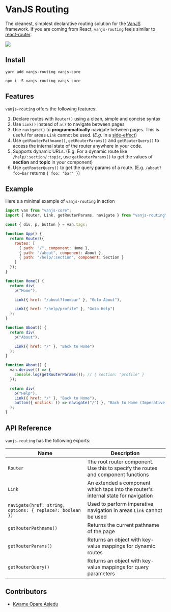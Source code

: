 # VanJS Routing

The cleanest, simplest declarative routing solution for the [VanJS](https://vanjs.org/) framework. If you are coming
from React, `vanjs-routing` feels similar to [react-router](https://npmjs.org/package/react-router).

[![](https://img.shields.io/badge/Github-Star-blue)](https://github.com/kwameopareasiedu/vanjs-routing)

## Install

```shell
yarn add vanjs-routing vanjs-core
```

```shell
npm i -S vanjs-routing vanjs-core
```

## Features

`vanjs-routing` offers the following features:

1. Declare routes with `Router()` using a clean, simple and concise syntax
2. Use `Link()` instead of `a()` to navigate between pages
3. Use `navigate()` to **programmatically** navigate between pages. This is useful for areas `Link` cannot be used.
   (_E.g._ In a [side-effect](https://vanjs.org/tutorial#side-effect))
4. Use `getRouterPathname()`, `getRouterParams()` and `getRouterQuery()` to access the internal state of the router
   anywhere in your code.
5. Supports dynamic URLs. (E.g. For a dynamic route like `/help/:section/:topic`, use `getRouterParams()` to get the
   values of **section** and **topic** in your component)
6. Use `getRouterQuery()` to get the query params of a route. (E.g. `/about?foo=bar` returns `{ foo: "bar" }`)

## Example

Here's a minimal example of `vanjs-routing` in action

```javascript
import van from "vanjs-core";
import { Router, Link, getRouterParams, navigate } from "vanjs-routing";

const { div, p, button } = van.tags;

function App() {
  return Router({
    routes: [
      { path: "/", component: Home },
      { path: "/about", component: About },
      { path: "/help/:section", component: Section }
    ]
  });
}

function Home() {
  return div(
    p("Home"),

    Link({ href: "/about?foo=bar" }, "Goto About"),

    Link({ href: "/help/profile" }, "Goto Help")
  );
}

function About() {
  return div(
    p("About"),

    Link({ href: "/" }, "Back to Home")
  );
}

function About() {
  van.derive(() => {
    console.log(getRouterParams()); // { section: "profile" }
  });

  return div(
    p("Help"),
    Link({ href: "/" }, "Back to Home"),
    button({ onclick: () => navigate("/") }, "Back to Home (Imperative navigation)")
  );
}
```

## API Reference

`vanjs-routing` has the following exports:

| Name                                                     | Description                                                                          |
|----------------------------------------------------------|--------------------------------------------------------------------------------------|
| `Router`                                                 | The root router component. Use this to specify the routes and component functions    |
| `Link`                                                   | An extended `a` component which taps into the router's internal state for navigation |
| `navigate(href: string, options: { replace?: boolean })` | Used to perform imperative navigation in areas `Link` cannot be used                 |
| `getRouterPathname()`                                    | Returns the current pathname of the page                                             |
| `getRouterParams()`                                      | Returns an object with key-value mappings for dynamic routes                         |
| `getRouterQuery()`                                       | Returns an object with key-value mappings for query parameters                       |


## Contributors
- [Kwame Opare Asiedu](https://github.com/kwameopareasiedu)
